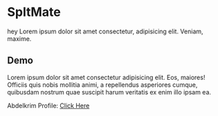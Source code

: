 # SpltMate
hey Lorem ipsum dolor sit amet consectetur, adipisicing elit. Veniam, maxime.

## Demo
Lorem ipsum dolor sit amet consectetur adipisicing elit. Eos, maiores!
Officiis quis nobis mollitia animi, a repellendus asperiores cumque,
quibusdam nostrum quae suscipit harum veritatis ex enim illo ipsam ea.

Abdelkrim Profile: [Click Here](https://github.com/Abdelkrim7Be)